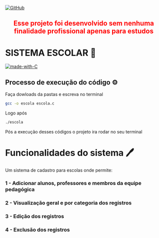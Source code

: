 [![GitHub](https://img.shields.io/badge/--181717?logo=github&logoColor=ffffff)](https://github.com/Jaca7x)

## <font color = "red"><p align = "center">Esse projeto foi desenvolvido sem nenhuma finalidade profissional apenas para estudos</font>

# SISTEMA ESCOLAR 👥
[![made-with-C](https://img.shields.io/badge/Made%20with-C-1f425f.svg)]()
## Processo de execução do código ⚙
Faça dowloads da pastas e escreva no terminal

```bash
gcc -o escola escola.c
```
Logo após 
```bash 
./escola
```
Pós a execução desses códigos o projeto ira rodar no seu terminal

# Funcionalidades do sistema 🖊
Um sistema de cadastro para escolas onde permite:

### 1 - Adicionar alunos, professores e membros da equipe pedagógica

### 2 - Visualização geral e por categoria dos registros

### 3 - Edição dos registros

### 4 - Exclusão dos registros



